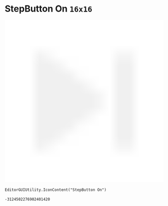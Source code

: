 # StepButton On `16x16`
<img src="/img/StepButton%20On.png" width=512 height=512>

``` CSharp
EditorGUIUtility.IconContent("StepButton On")
```
```
-3124502276902401420
```
